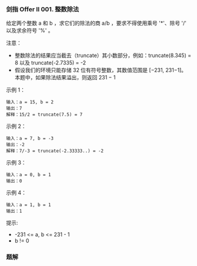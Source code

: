 ### 剑指 Offer II 001. 整数除法

给定两个整数 a 和 b ，求它们的除法的商 a/b ，要求不得使用乘号 '*'、除号 '/' 以及求余符号 '%' 。

注意：

 - 整数除法的结果应当截去（truncate）其小数部分，例如：truncate(8.345) = 8 以及 truncate(-2.7335) = -2
 - 假设我们的环境只能存储 32 位有符号整数，其数值范围是 [−231, 231−1]。本题中，如果除法结果溢出，则返回 231 − 1
 
示例 1：
```
输入：a = 15, b = 2
输出：7
解释：15/2 = truncate(7.5) = 7
```

示例 2：
```
输入：a = 7, b = -3
输出：-2
解释：7/-3 = truncate(-2.33333..) = -2
```

示例 3：
```
输入：a = 0, b = 1
输出：0
```

示例 4：
```
输入：a = 1, b = 1
输出：1
```

提示:

- -231 <= a, b <= 231 - 1
- b != 0


### 题解
